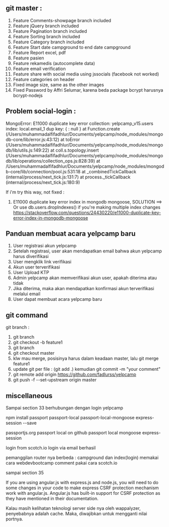## git master : 
1. Feature Comments-showpage branch included
2. Feature jQuery branch included
3. Feature Pagination branch included
4. Feature Sorting branch included
5. Feature Category branch included
6. Feature Start date campground to end date campground
7. Feature Report excel, pdf
8. Feature pasien
9. Feature rekamedis (autocomplete data)
10. Feature email verification
11. Feature share with social media using jssocials (facebook not worked)
12. Feature categories on header
13. Fixed image size, same as the other images
14. Fixed Password by Affri Selumar, karena beda package bcrypt harusnya bcrypt-nodejs


## Problem social-login : 
MongoError: E11000 duplicate key error collection: yelpcamp_v15.users index: local.email_1 dup key: { : null }
    at Function.create (/Users/muhammadalfifadhlur/Documents/yelpcamp/node_modules/mongodb-core/lib/error.js:43:12)
    at toError (/Users/muhammadalfifadhlur/Documents/yelpcamp/node_modules/mongodb/lib/utils.js:149:22)
    at coll.s.topology.insert (/Users/muhammadalfifadhlur/Documents/yelpcamp/node_modules/mongodb/lib/operations/collection_ops.js:828:39)
    at /Users/muhammadalfifadhlur/Documents/yelpcamp/node_modules/mongodb-core/lib/connection/pool.js:531:18
    at _combinedTickCallback (internal/process/next_tick.js:131:7)
    at process._tickCallback (internal/process/next_tick.js:180:9)

If i'm try this way, not fixed : 
1. E11000 duplicate key error index in mongodb mongoose, SOLUTION ==> Or use db.users.dropIndexes() if you're making multiple index changes https://stackoverflow.com/questions/24430220/e11000-duplicate-key-error-index-in-mongodb-mongoose

## Panduan membuat acara yelpcamp baru
1. User registrasi akun yelpcamp
2. Setelah registrasi, user akan mendapatkan email bahwa akun yelpcamp harus diverifikasi
3. User mengklik link verifikasi
4. Akun user terverifikasi
5. User Upload KTP
6. Admin yelpcamp akan memverifikasi akun user, apakah diterima atau tidak
7. Jika diterima, maka akan mendapatkan konfirmasi akun terverifikasi melalui email
8. User dapat membuat acara yelpcamp baru


## git command
git branch : 
1. git branch
2. git checkout -b feature1
3. git branch
4. git checkout master
5. klw mau merge, posisinya harus dalam keadaan master, lalu git merge feature1
6. update git per file : (git add .) kemudian git commit -m "your comment"
7. git remote add origin https://github.com/fadlurss/yelpcamp
8. git push -f --set-upstream origin master

## miscellaneous
Sampai section 33
berhubungan dengan login yelpcamp

npm install passport passport-local passport-local-mongoose express-session --save

passportjs.org
passport local on github
passport local mongoose
express-session

login from scotch.io
login via email berhasil

pemanggilan router nya berbeda  : 
campground dan index(login) memakai cara webdevbootcamp
comment pakai cara scotch.io

sampai section 35

If you are using angular.js with express.js and node.js, you will need to do some changes in your code to make express CSRF protection mechanism work with angular.js. Angular.js has built-in support for CSRF protection as they have mentioned in their documentation.

Kalau masih kelihatan teknologi server side nya oleh wappalyzer, penyebabnya adalah cache. Maka, diwajibkan untuk mengganti nilai portnya.
